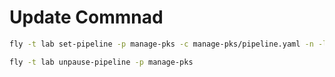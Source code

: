 # Update Commnad

```bash
fly -t lab set-pipeline -p manage-pks -c manage-pks/pipeline.yaml -n -l manage-pks/local-vars.yaml

fly -t lab unpause-pipeline -p manage-pks
```